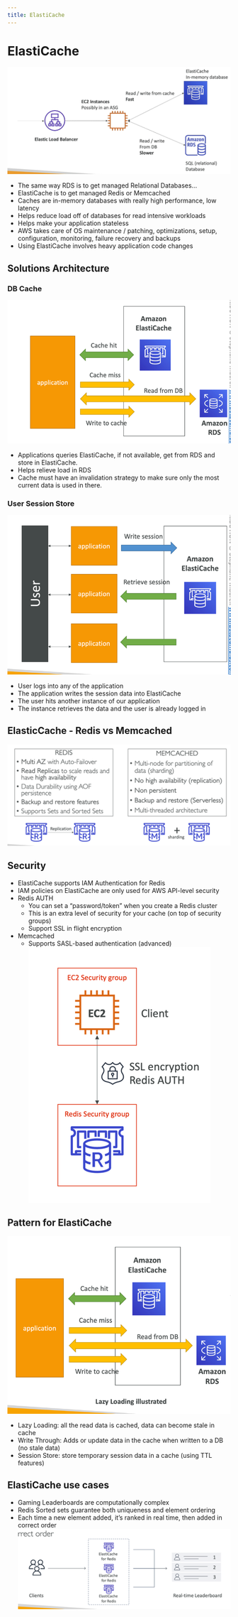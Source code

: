 ```yaml
---
title: ElastiCache
---
```


# ElastiCache
![ElastiCache](./ElastiCache.png)
- The same way RDS is to get managed Relational Databases...
- ElastiCache is to get managed Redis or Memcached
- Caches are in-memory databases with really high performance, low latency
- Helps reduce load off of databases for read intensive workloads
- Helps make your application stateless
- AWS takes care of OS maintenance / patching, optimizations, setup, configuration, monitoring, failure recovery and backups
- Using ElastiCache involves heavy application code changes

## Solutions Architecture
### DB Cache
![img.png](DB-cache.png)
- Applications queries ElastiCache, if not available, get from RDS and store in ElastiCache.
- Helps relieve load in RDS
- Cache must have an invalidation strategy to make sure only the most current data is used in there.
### User Session Store
![img.png](user-session-store.png)
- User logs into any of the application
- The application writes the session data into ElastiCache
- The user hits another instance of our application
- The instance retrieves the data and the user is already logged in

## ElasticCache - Redis vs Memcached
![img.png](Redis-memcache.png)

## Security
- ElastiCache supports IAM Authentication for Redis
- IAM policies on ElastiCache are only used for AWS API-level security
- Redis AUTH
    - You can set a “password/token” when you create a Redis cluster
    - This is an extra level of security for your cache (on top of security groups)
    - Support SSL in flight encryption
- Memcached
    - Supports SASL-based authentication (advanced)
![img.png](security.png)

## Pattern for ElastiCache
![img.png](pattern-elasticache.png)
- Lazy Loading: all the read data is cached, data can become stale in cache
- Write Through: Adds or update data in the cache when written to a DB (no stale data)
- Session Store: store temporary session data in a cache (using TTL features)

## ElastiCache use cases
- Gaming Leaderboards are computationally complex
- Redis Sorted sets guarantee both uniqueness and element ordering
- Each time a new element added, it’s ranked in real time, then added in correct order
![img.png](Elasticache-useCase.png)